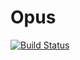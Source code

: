 # Opus

[![Build Status](https://travis-ci.org/staticfloat/Opus.jl.svg?branch=master)](https://travis-ci.org/staticfloat/Opus.jl)
